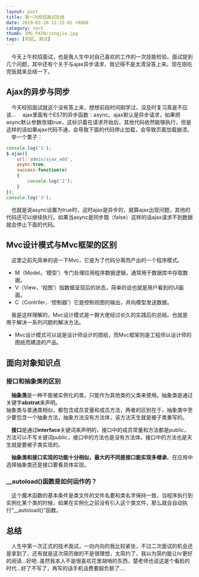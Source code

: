 ```yaml
---
layout: post
title: 第一次校招面试总结
date: 2019-02-28 12:15:01 +0800
category: tech
thumb: IMG_PATH/zongjie.jpg
tags: [校招, 面试]
---
```


&emsp;今天上午校招面试，也是我人生中对自己喜欢的工作的一次技能检验。面试提到几个问题，其中还有个关于与ajax异步请求，我记得不是太清没答上来。现在刚吃完饭就来总结一下。

## Ajax的异步与同步
&emsp;今天校招面试就这个没有答上来，想想前段时间刚学过，没及时复习真是不应该...
&emsp;ajax里面有个ES7的异步函数：async。ajax默认是异步请求，如果把async默认参数改城true，这标识着在请求开始后，其他代码依然能够执行，但是这样的话如果ajax代码不通，会导致下面的代码停止加载，会导致页面加载崩溃。  
&emsp;举一个栗子：  

```js
console.log('1');
$.ajax({
    url:'admin/ajax_add',
    async:true,
    success:function(e)
    {
        console.log('2');
    }
});
console.log('3');
```

&emsp;也就是说async设置为true时，这时ajax是异步的，就算ajax出现问题，其他的代码还可以继续执行。如果当async是同步既（false）这样的话ajax请求不到数据就会停止下面的代码。

## Mvc设计模式与Mvc框架的区别
&emsp;这里之前先简单的说一下Mvc，它是为了代码分离而产出的一个程序模式。
- M（Model，‘模型’）专门处理应用程序数据逻辑，通常用于数据库中存取数据。
- V（View，‘视图’）指数据呈现后的状态，简单的说也就是用户看到的UI画面。
- C（Contrller，‘控制器’）它是控制视图的输出，并向模型发送数据。

&emsp;我是这样理解的，Mvc设计模式是一群大佬经过长久的实践后的总结。也就是用于解决一系列问题的解决方法。  
-  Mvc设计模式可以说是设计师设计的图纸，而Mvc框架则是工程师以设计师的图纸而建造的产品。  

## 面向对象知识点
### 接口和抽象类的区别
&emsp;**抽象类**是一种不能被实例化的类，只能作为其他类的父类来使用。抽象类是通过关键字**abstrat**来声明。  
抽象类与普通类相似，都包含成员变量和成员方法，两者的区别在于，抽象类中至少要包含一个抽象方法，抽象方法没有方法体，该方法天生就是被子类重写的。  

&emsp;**接口**是通过**interface**关键词来声明的，接口中的成员常量和方法都是public，方法可以不写关键词public，接口中的方法也是没有方法体。接口中的方法也是天生就是要被子类实现的。

&emsp;**抽象类和接口实现的功能十分相似，最大的不同是接口能实现多继承**。在应用中选择抽象类还是接口要看具体实现。

### __autoload()函数是如何运作的？ 
&emsp;这个魔术函数的基本条件是类文件的文件名要和类名字保持一致，当程序执行到实例化某个类的时候，如果在实例化之前没有引入这个类文件，那么就会自动执行“__autoload()”函数。

## 总结
&emsp;人生中第一次正式的技术面试，一向内向的我比较紧张，不过二次面试的机会还是拿到了，还有就是这次简历做的不是很理想，太简约了，我以为简约能让hr更好的阅读...好吧..虽然我本人不是很喜欢花里胡哨的东西，楚老师也说这是个看脸的时代...好了不写了，再写的话手机话费要超负额了....